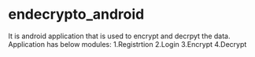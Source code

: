 # endecrypto_android
It is android application that is used to encrypt and decrpyt the data. 
Application has below modules:
1.Registrtion
2.Login
3.Encrypt
4.Decrypt
